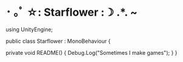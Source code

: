 # ･ ｡ﾟ ☆: Starflower :☽ .*. ~
using UnityEngine;

public class Starflower : MonoBehaviour {

  private void README() {
    Debug.Log("Sometimes I make games");
    }
}
